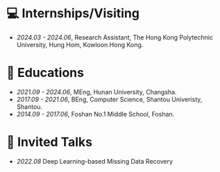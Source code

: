 # 💻 Internships/Visiting
- *2024.03 - 2024.06*, Research Assistant, The Hong Kong Polytechnic University, Hung Hom, Kowloon Hong Kong.

# 📖 Educations
- *2021.09 - 2024.06*, MEng, Hunan University, Changsha.
- *2017.09 - 2021.06*, BEng, Computer Science, Shantou Univeristy, Shantou.
- *2014.09 - 2017.06*, Foshan No.1 Middle School, Foshan.

# 💬 Invited Talks
- *2022.08* Deep Learning-based Missing Data Recovery